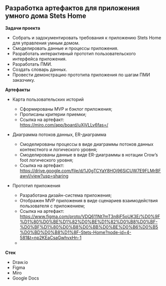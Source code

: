 ## Разработка артефактов для приложения умного дома Stets Home

**Задачи проекта**

- Собрать и задокументировать требования к приложению Stets Home для управления умным домом.
- Смоделировать данные и процессы приложения.
- Разработать интерактивный прототип пользовательского интерфейса приложения.
- Разработать ПМИ.
- Создать словарь данных.
- Провести демонстрацию прототипа приложения по шагам ПМИ заказчику.

**Артефакты**

- Карта пользовательских историй
   - Сформированы MVP и бэклог приложения;
   - Прописаны критерии приемки;
   - Ссылка на артефакт:</br>https://miro.com/app/board/uXjVLLv6fas=/

- Диаграмма потоков данных, ER-диаграмма
   - Смоделированы процессы в виде диаграммы потоков данных контекстного и логического уровня;
   - Смоделированы данные в виде ER-диаграммы в нотации Crow’s foot логического уровня;
   - Ссылка на артефакт:</br>https://drive.google.com/file/d/1J0gTCYaY8HOj96SiCUW7E9FLMrBFawvl/view?usp=sharing
 
- Прототип приложения
   - Разработана дизайн-система приложения;
   - Отображен MVP приложения в виде сценариев взаимодействия пользователя с приложением;
   - Ссылка на артефакт: https://www.figma.com/proto/VDQ611Nt7mT3n8jF5oUK3E/%D0%9F%D1%80%D0%BE%D1%82%D0%BE%D1%82%D0%B8%D0%BF-%D0%BF%D1%80%D0%B8%D0%BB%D0%BE%D0%B6%D0%B5%D0%BD%D0%B8%D1%8F-Stets-Home?node-id=4-581&t=np2KEaCsaGwhvxHn-1
   - 
     
  



**Стек**
- Draw.io
- Figma
- Miro
- Google Docs



